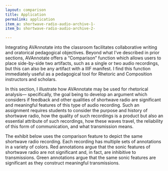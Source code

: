 ```yaml
---
layout: comparison
title: Application
permalink: application
item_a: shortwave-radio-audio-archive-1-
item_b: shortwave-radio-audio-archive-2-

---
```

<head>
  <!-- Google tag (gtag.js) -->
<script async src="https://www.googletagmanager.com/gtag/js?id=G-VE0VSZDWME"></script>
<script>
  window.dataLayer = window.dataLayer || [];
  function gtag(){dataLayer.push(arguments);}
  gtag('js', new Date());

  gtag('config', 'G-VE0VSZDWME');
</script>

<link rel="stylesheet" type="text/css" href="style.css">
</head>

Integrating AVAnnotate into the classroom facilitates collaborative writing and oratorical pedagogical objectives. Beyond what I’ve described in prior sections, AVAnnotate offers a “Comparison” function which allows users to place side-by-side two artifacts, such as a single or two audio recordings, but this can also be any artifact with a IIIF manifest. I find this function immediately useful as a pedagogical tool for Rhetoric and Composition instructors and scholars.

In this section, I illustrate how AVAnnotate may be used for rhetorical analysis— specifically, the goal being to develop an argument which considers if feedback and other qualities of shortwave radio are significant and meaningful features of this type of audio recording. Such an assignment requires students to consider the purpose and history of shortwave radio, how the quality of such recordings is a product but also an essential attribute of such recordings, how these waves travel, the reliability of this form of communication, and what transmission means.

The exhibit below uses the comparison feature to depict the same shortwave radio recording. Each recording has multiple sets of annotations in a variety of colors. Red annotations argue that the sonic features of shortwave radio are not significant and, in fact, are inhibitive to transmissions. Green annotations argue that the same sonic features are significant as they construct meaningful transmissions.

